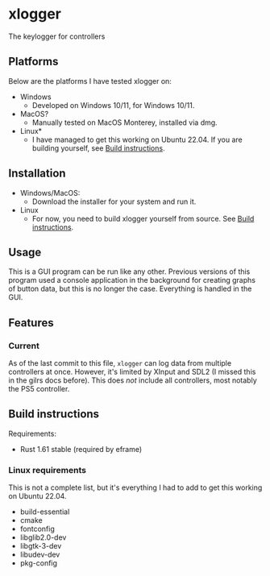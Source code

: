 # xlogger

The keylogger for controllers

## Platforms

Below are the platforms I have tested xlogger on:

- Windows
  - Developed on Windows 10/11, for Windows 10/11.
- MacOS?
  - Manually tested on MacOS Monterey, installed via dmg.
- Linux\*
  - I have managed to get this working on Ubuntu 22.04. If you are building yourself, see [Build instructions](#build-instructions).

## Installation

- Windows/MacOS:
  - Download the installer for your system and run it.
- Linux
  - For now, you need to build xlogger yourself from source. See [Build instructions](#build-instructions).

## Usage

This is a GUI program can be run like any other. Previous versions of this program used a console application in the background for creating graphs of button data, but this is no longer the case. Everything is handled in the GUI.

## Features

### Current

As of the last commit to this file, `xlogger` can log data from multiple controllers at once. However, it's limited by XInput and SDL2 (I missed this in the gilrs docs before). This does _not_ include all controllers, most notably the PS5 controller.

## Build instructions

Requirements:

- Rust 1.61 stable (required by eframe)

### Linux requirements

This is not a complete list, but it's everything I had to add to get this working on Ubuntu 22.04.

- build-essential
- cmake
- fontconfig
- libglib2.0-dev
- libgtk-3-dev
- libudev-dev
- pkg-config
